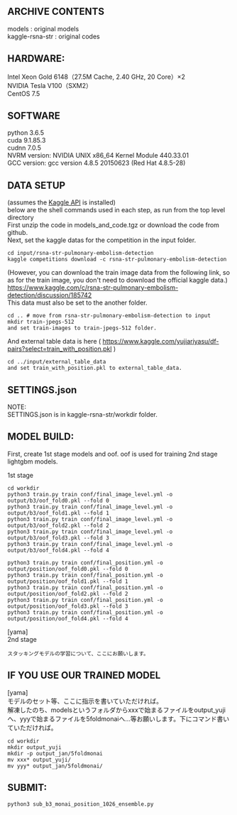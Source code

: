 ## ARCHIVE CONTENTS
models              : original models  
kaggle-rsna-str     : original codes  

## HARDWARE:
Intel Xeon Gold 6148（27.5M Cache, 2.40 GHz, 20 Core）×2  
NVIDIA Tesla V100（SXM2）  
CentOS 7.5  

## SOFTWARE
python 3.6.5  
cuda 9.1.85.3  
cudnn 7.0.5  
NVRM version: NVIDIA UNIX x86_64 Kernel Module  440.33.01  
GCC version:  gcc version 4.8.5 20150623 (Red Hat 4.8.5-28)  

## DATA SETUP
(assumes the [Kaggle API](https://github.com/Kaggle/kaggle-api) is installed)  
below are the shell commands used in each step, as run from the top level directory  
First unzip the code in models_and_code.tgz or download the code from github.  
Next, set the kaggle datas for the competition in the input folder.

```
cd input/rsna-str-pulmonary-embolism-detection
kaggle competitions download -c rsna-str-pulmonary-embolism-detection
```

(However, you can download the train image data from the following link, so as for the train image, you don't need to download the official kaggle data.)  
https://www.kaggle.com/c/rsna-str-pulmonary-embolism-detection/discussion/185742  
This data must also be set to the another folder.

```
cd .. # move from rsna-str-pulmonary-embolism-detection to input
mkdir train-jpegs-512
and set train-images to train-jpegs-512 folder.
```

And external table data is here ( https://www.kaggle.com/yujiariyasu/df-pairs?select=train_with_position.pkl )

```
cd ../input/external_table_data
and set train_with_position.pkl to external_table_data.
```

## SETTINGS.json
NOTE:  
SETTINGS.json is in kaggle-rsna-str/workdir folder.

## MODEL BUILD:
First, create 1st stage models and oof. oof is used for training 2nd stage lightgbm models.  

1st stage

```
cd workdir
python3 train.py train conf/final_image_level.yml -o output/b3/oof_fold0.pkl --fold 0
python3 train.py train conf/final_image_level.yml -o output/b3/oof_fold1.pkl --fold 1
python3 train.py train conf/final_image_level.yml -o output/b3/oof_fold2.pkl --fold 2
python3 train.py train conf/final_image_level.yml -o output/b3/oof_fold3.pkl --fold 3
python3 train.py train conf/final_image_level.yml -o output/b3/oof_fold4.pkl --fold 4

python3 train.py train conf/final_position.yml -o output/position/oof_fold0.pkl --fold 0
python3 train.py train conf/final_position.yml -o output/position/oof_fold1.pkl --fold 1
python3 train.py train conf/final_position.yml -o output/position/oof_fold2.pkl --fold 2
python3 train.py train conf/final_position.yml -o output/position/oof_fold3.pkl --fold 3
python3 train.py train conf/final_position.yml -o output/position/oof_fold4.pkl --fold 4
```

[yama]  
2nd stage

```
スタッキングモデルの学習について、ここにお願いします。
```

## IF YOU USE OUR TRAINED MODEL

[yama]  
モデルのセット等、ここに指示を書いていただければ。  
解凍したのち、modelsというフォルダからxxxで始まるファイルをoutput_yujiへ、yyyで始まるファイルを5foldmonaiへ...等お願いします。下にコマンド書いていただければ。

```
cd workdir
mkdir output_yuji
mkdir -p output_jan/5foldmonai
mv xxx* output_yuji/
mv yyy* output_jan/5foldmonai/
```

## SUBMIT:

```
python3 sub_b3_monai_position_1026_ensemble.py
```
